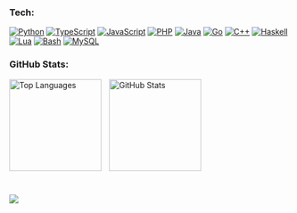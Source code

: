 ### Tech:
[![Python](https://img.shields.io/badge/Python-3776AB?logo=python&logoColor=fff)](#)
[![TypeScript](https://img.shields.io/badge/TypeScript-3178C6?logo=typescript&logoColor=fff)](#)
[![JavaScript](https://img.shields.io/badge/JavaScript-F7DF1E?logo=javascript&logoColor=000)](#)
[![PHP](https://img.shields.io/badge/php-%23777BB4.svg?&logo=php&logoColor=white)](#)
[![Java](https://img.shields.io/badge/Java-%23ED8B00.svg?logo=openjdk&logoColor=white)](#)
[![Go](https://img.shields.io/badge/Go-%2300ADD8.svg?&logo=go&logoColor=white)](#)
[![C++](https://img.shields.io/badge/C++-%2300599C.svg?logo=c%2B%2B&logoColor=white)](#)
[![Haskell](https://img.shields.io/badge/Haskell-5e5086?logo=haskell&logoColor=white)](#)
[![Lua](https://img.shields.io/badge/Lua-%232C2D72.svg?logo=lua&logoColor=white)](#)
[![Bash](https://img.shields.io/badge/Bash-4EAA25?logo=gnubash&logoColor=fff)](#)
[![MySQL](https://img.shields.io/badge/MySQL-4479A1?logo=mysql&logoColor=fff)](#)

### GitHub Stats:
<p align="left">
  <img src="https://github-readme-stats.vercel.app/api/top-langs?username=FLoWIsMe&bg_color=2D2D2D&text_color=ffffff&title_color=10B981&layout=compact&langs_count=6&hide_border=true" height="165" alt="Top Languages"><img width="10">
  <img src="https://github-readme-stats.vercel.app/api?username=FLoWIsMe&bg_color=2D2D2D&text_color=ffffff&title_color=10B981&show_icons=true&hide_border=true" height="165" alt="GitHub Stats">
</p>

#
![](https://komarev.com/ghpvc/?username=FLoWIsMe&color=10B981)
